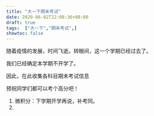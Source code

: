 ```yaml
---
title: "大一下期末考试"
date: 2020-06-02T22:08:36+08:00
draft: true
tags:  ["大一下","期末考试",]
showtoc: false
---
```


随着疫情的发展，时间飞逝。转眼间，这一个学期已经过去了。

我们已经确定本学期不开学了。

因此，在此收集各科目期末考试信息

预祝同学们都可以考个高分吧！

1. 微积分：下学期开学再说，补考同。
2. 